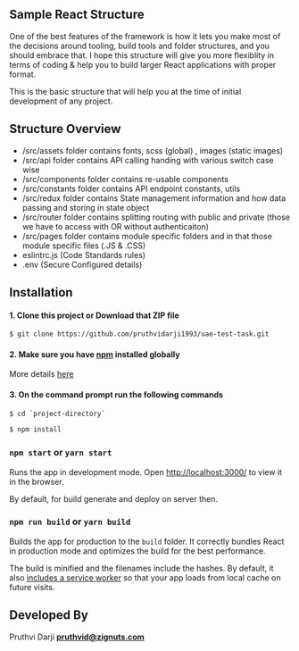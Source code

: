 ## Sample React Structure 

One of the best features of the framework is how it lets you make most of the decisions around tooling, build tools and folder structures, and you should embrace that. I hope this structure will give you more flexiblity in terms of coding & help you to build larger React applications with proper format.

This is the basic structure that will help you at the time of initial development of any project.

## Structure Overview
* /src/assets folder contains fonts, scss (global) , images (static images)
* /src/api folder contains API calling handing with various switch case wise
* /src/components folder contains re-usable components
* /src/constants folder contains API endpoint constants, utils
* /src/redux folder contains State management information and how data passing and storing in state object
* /src/router folder contains splitting routing with public and private (those we have to access with OR without authenticaiton)
* /src/pages folder contains module specific folders and in that those module specific files (.JS & .CSS)
* eslintrc.js (Code Standards rules)
* .env (Secure Configured details) 


## Installation
#### 1. Clone this project or Download that ZIP file

```sh
$ git clone https://github.com/pruthvidarji1993/uae-test-task.git
```

#### 2. Make sure you have [npm](https://www.npmjs.org/) installed globally

More details [here](https://nodejs.org/en/download/)


#### 3. On the command prompt run the following commands

```sh
$ cd `project-directory`
```
```sh
$ npm install
```

### `npm start` or `yarn start`

Runs the app in development mode.
Open [http://localhost:3000/](http://localhost:3000/) to view it in the browser.


By default, for build generate and deploy on server then.

### `npm run build` or `yarn build`

Builds the app for production to the `build` folder.
It correctly bundles React in production mode and optimizes the build for the best performance.

The build is minified and the filenames include the hashes.
By default, it also [includes a service worker](https://github.com/facebookincubator/create-react-app/blob/master/packages/react-scripts/template/README.md#making-a-progressive-web-app) so that your app loads from local cache on future visits.

## Developed By
Pruthvi Darji **pruthvid@zignuts.com**